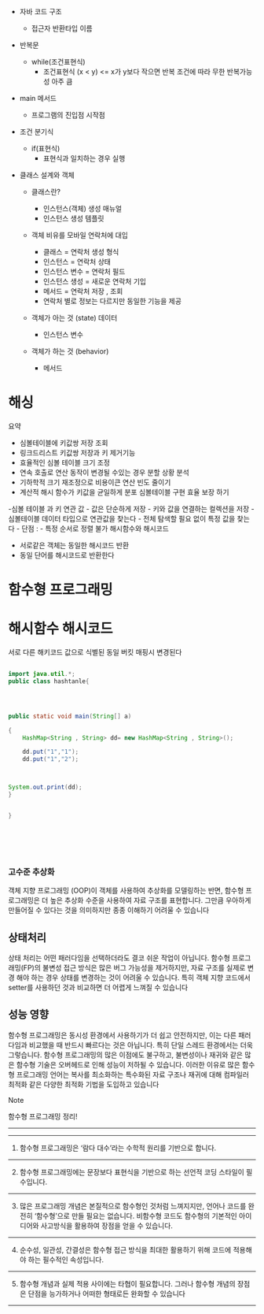 - 자바 코드 구조
    - 접근자 반환타입 이름
- 반복문
    - while(조건표현식)
        - 조건표현식 (x < y) <=  x가 y보다 작으면 반복 조건에 따라 무한 반복가능성 아주 큼
- main 메서드
    - 프로그램의 진입점 시작점


- 조건 분기식
    - if(표현식)
        - 표현식과 일치하는 경우 실행

- 클래스 설계와 객체
    - 클래스란?
        - 인스턴스(객체) 생성 매뉴얼
        - 인스턴스 생성 템플릿
    - 객체 비유를 모바일 연락처에 대입
        - 클래스 = 연락처 생성 형식
        - 인스턴스 = 연락처 상태
        - 인스턴스 변수 = 연락처 필드
        - 인스턴스 생성 = 새로운 연락처 기입
        - 메서드 = 연락처 저장 , 조회 
        - 연락처 별로 정보는 다르지만 동일한 기능을 제공



    - 객체가 아는 것 (state) 데이터
        - 인스턴스 변수

    - 객체가 하는 것 (behavior)
        - 메서드


# 해싱

요약
- 심볼테이블에 키값쌍 저장 조회
- 링크드리스트 키값쌍 저장과 키 제거기능 
- 효율적인 심볼 테이블 크기 조정
- 연속 호출로 연산 동작이 변경될 수있는 경우 분할 상황 분석
- 기하학적 크기 재조정으로 비용이큰 연산 빈도 줄이기
- 계산적 해시 함수가 키값을 균일하게 분포 심볼테이블 구현 효율 보장 하기

-심볼 테이블 과 키 연관 값
    - 값은 단순하게 저장
    - 키와 값을 연결하는 컬렉션을 저장
    - 심볼테이블 데이터 타입으로 연관값을 찾는다
    - 전체 탐색할 필요 없이 특정 값을 찾는다
    - 단점 :
        - 특정 순서로 정렬 불가
해시함수와 해시코드
- 서로같은 객체는 동일한 해시코드 반환
- 동일 단어를 해시코드로 반환한다

     
# 함수형 프로그래밍



# 해시함수 해시코드

서로 다른 해키코드 값으로 식별된 동일 버킷 매핑시 변경된다

```java

import java.util.*;
public class hashtanle{




public static void main(String[] a)

{
    HashMap<String , String> dd= new HashMap<String , String>();

	dd.put("1","1");
	dd.put("1","2");



System.out.print(dd);
}


}







```



### 고수준 추상화

객체 지향 프로그래밍 (OOP)이 객체를 사용하여 추상화를 모델링하는 반면, 
함수형 프로그래밍은 더 높은 추상화 수준을 사용하여 자료 구조를 표현합니다. 
그만큼 우아하게 만들어질 수 있다는 것을 의미하지만 종종 이해하기 어려울 수 있습니다


## 상태처리

상태 처리는 어떤 패러다임을 선택하더라도 결코 쉬운 작업이 아닙니다. 함수형 프로그래밍(FP)의 
불변성 접근 방식은 많은 버그 가능성을 제거하지만, 자료 구조를 실제로 변경
해야 하는 경우 상태를 변경하는 것이 어려울 수 있습니다. 
특히 객체 지향 코드에서 setter를 사용하던 것과 비교하면 더 어렵게 느껴질 수 있습니다



## 성능 영향

함수형 프로그래밍은 동시성 환경에서 사용하기가 더 쉽고 안전하지만, 
이는 다른 패러다임과 비교했을 때 반드시 빠르다는 것은 아닙니다. 
특히 단일 스레드 환경에서는 더욱 그렇습니다. 함수형 프로그래밍의 많은 이점에도 불구하고, 
불변성이나 재귀와 같은 많은 함수형 기술은 오버헤드로 인해 성능이 저하될 수 있습니다. 
이러한 이유로 많은 함수형 프로그래밍 언어는 복사를 최소화하는 특수화된 자료 구조나 
재귀에 대해 컴파일러 최적화 같은 다양한 최적화 기법을 도입하고 있습니다




> [!NOTE]
> 함수형 프로그래밍 정리! 
> >
> ---
> ---
> 1. 함수형 프로그래밍은 ‘람다 대수’라는 수학적 원리를 기반으로 합니다.
> ---
> 2. 함수형 프로그래밍에는 문장보다 표현식을 기반으로 하는 선언적 코딩 스타일이 필수입니다.
> ---  
> 3. 많은 프로그래밍 개념은 본질적으로 함수형인 것처럼 느껴지지만, 
> 언어나 코드를 완전히 ‘함수형’으로 만들 필요는 없습니다. 
> 비함수형 코드도 함수형의 기본적인 아이디어와 사고방식을 활용하여 장점을 얻을 수 있습니다.
> --- 
> 4. 순수성, 일관성, 간결성은 함수형 접근 방식을 최대한 활용하기 위해 코드에 적용해야 하는 필수적인 속성입니다.
> --- 
> 5. 함수형 개념과 실제 적용 사이에는 타협이 필요합니다. 
> 그러나 함수형 개념의 장점은 단점을 능가하거나 어떠한 형태로든 완화할 수 있습니다
> ---

